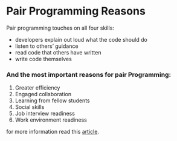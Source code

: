 # Pair Programming Reasons

Pair programming touches on all four skills:

- developers explain out loud what the code should do
- listen to others’ guidance
- read code that others have written
- write code themselves

### And the most important reasons for pair Programming:

1. Greater efficiency
2. Engaged collaboration
3. Learning from fellow students
4. Social skills
5. Job interview readiness
6. Work environment readiness

for more information read this [article](https://www.codefellows.org/blog/6-reasons-for-pair-programming/).
